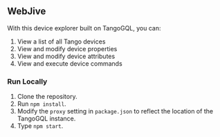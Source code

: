 ## WebJive

With this device explorer built on TangoGQL, you can:

1. View a list of all Tango devices
2. View and modify device properties
3. View and modify device attributes
4. View and execute device commands

### Run Locally

1. Clone the repository.
2. Run `npm install`.
3. Modify the `proxy` setting in `package.json` to reflect the location of the TangoGQL instance.
4. Type `npm start`.
